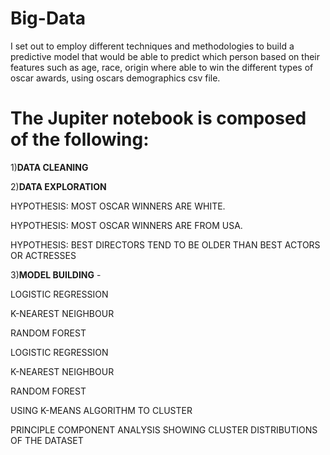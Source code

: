 # Big-Data

I set out to employ different techniques and methodologies to build a predictive model that would be able to predict which person based on their features such as age, race, origin where able to win the different types of oscar awards, using oscars demographics csv file. 

# The Jupiter notebook is composed of the following:


1)**DATA CLEANING**

2)**DATA EXPLORATION**

HYPOTHESIS: MOST OSCAR WINNERS ARE WHITE.

HYPOTHESIS: MOST OSCAR WINNERS ARE FROM USA.	

HYPOTHESIS: BEST DIRECTORS TEND TO BE OLDER THAN BEST ACTORS OR ACTRESSES	

3)**MODEL BUILDING**	-

  LOGISTIC REGRESSION	
  
  K-NEAREST NEIGHBOUR	
  
  RANDOM FOREST	
  
  LOGISTIC REGRESSION	
  
  K-NEAREST NEIGHBOUR	
  
  RANDOM FOREST	
  
  USING K-MEANS ALGORITHM TO CLUSTER	
  
  PRINCIPLE COMPONENT ANALYSIS SHOWING CLUSTER DISTRIBUTIONS OF THE DATASET	

